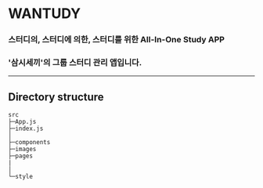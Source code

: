 # WANTUDY

### 스터디의, 스터디에 의한, 스터디를 위한 All-In-One Study APP
### '삼시세끼'의 그룹 스터디 관리 앱입니다.


---

## Directory structure
```
src
├─App.js
├─index.js
│  
├─components
├─images
├─pages
|   
│      
└─style
        
```